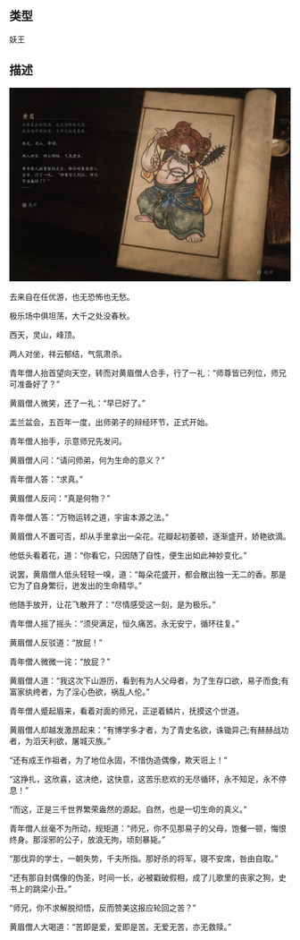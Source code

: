 
## 类型

妖王

## 描述

![黄眉](../../images/妖王/黄眉.jpg)

去来自在任优游，也无恐怖也无愁。

极乐场中俱坦荡，大千之处没春秋。

西天，灵山，峰顶。

两人对坐，祥云郁结，气氛肃杀。

青年僧人抬首望向天空，转而对黄眉僧人合手，行了一礼：“师尊皆已列位，师兄可准备好了？”

黄眉僧人微笑，还了一礼：“早已好了。”

盂兰盆会，五百年一度，出师弟子的辩经环节，正式开始。

青年僧人抬手，示意师兄先发问。

黄眉僧人问：“请问师弟，何为生命的意义？”

青年僧人答：“求真。”

黄眉僧人反问：“真是何物？”

青年僧人答：“万物运转之道，宇宙本源之法。”

黄眉僧人不置可否，却从手里拿出一朵花。花瓣起初萎顿，逐渐盛开，娇艳欲滴。

他低头看着花，道：“你看它，只因随了自性，便生出如此神妙变化。”

说罢，黄眉僧人低头轻轻一嗅，道：“每朵花盛开，都会散出独一无二的香。那是它为了自身繁衍，迸发出的生命精华。”

他随手放开，让花飞散开了：“尽情感受这一刻，是为极乐。”

青年僧人摇了摇头：“须臾满足，恒久痛苦。永无安宁，循环往复。”

黄眉僧人反驳道：“放屁！”

青年僧人微微一诧：“放屁？”

黄眉僧人道：“我这次下山游历，看到有为人父母者，为了生存口欲，易子而食;有富家纨绔者，为了淫心色欲，祸乱人伦。”

青年僧人蹙起眉来，看着对面的师兄，正逆着鳞片，抚摸这个世道。

黄眉僧人却越发激昂起来：“有博学多才者，为了青史名欲，诛锄异己;有赫赫战功者，为滔天利欲，屠城灭族。”

“还有成王作祖者，为了地位永固，不惜伪造偶像，欺天诳上！”

“这挣扎，这欣喜，这决绝，这快意，这苦乐悲欢的无尽循环，永不知足，永不停息！”

“而这，正是三千世界繁荣盎然的源起。自然，也是一切生命的真义。”

青年僧人丝毫不为所动，规矩道：“师兄，你不见那易子的父母，饱餐一顿，悔恨终身。那淫邪的公子，放浪无拘，顷刻暴毙。”

“那伐异的学士，一朝失势，千夫所指。那好杀的将军，寝不安席，咎由自取。”

“还有那自封偶像的伪圣，时间一长，必被戳破假相，成了儿歌里的丧家之狗，史书上的跳梁小丑。”

“师兄，你不求解脱彻悟，反而赞美这报应轮回之苦？”

黄眉僧人大喝道：“苦即是爱，爱即是苦。无爱无苦，亦无救赎。”


    